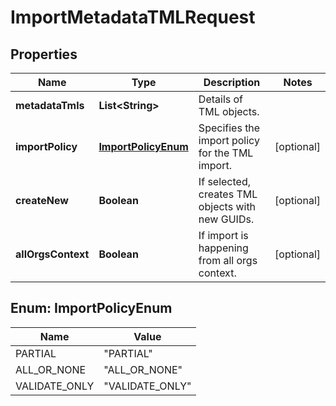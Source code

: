 

# ImportMetadataTMLRequest


## Properties

| Name | Type | Description | Notes |
|------------ | ------------- | ------------- | -------------|
|**metadataTmls** | **List&lt;String&gt;** | Details of TML objects. |  |
|**importPolicy** | [**ImportPolicyEnum**](#ImportPolicyEnum) | Specifies the import policy for the TML import. |  [optional] |
|**createNew** | **Boolean** | If selected, creates TML objects with new GUIDs. |  [optional] |
|**allOrgsContext** | **Boolean** | If import is happening from all orgs context. |  [optional] |



## Enum: ImportPolicyEnum

| Name | Value |
|---- | -----|
| PARTIAL | &quot;PARTIAL&quot; |
| ALL_OR_NONE | &quot;ALL_OR_NONE&quot; |
| VALIDATE_ONLY | &quot;VALIDATE_ONLY&quot; |



